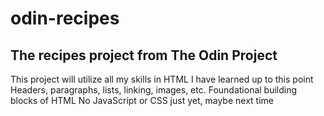 # odin-recipes
## The recipes project from The Odin Project

This project will utilize all my skills in HTML I have learned up to this point
Headers, paragraphs, lists, linking, images, etc. Foundational building blocks of HTML
No JavaScript or CSS just yet, maybe next time